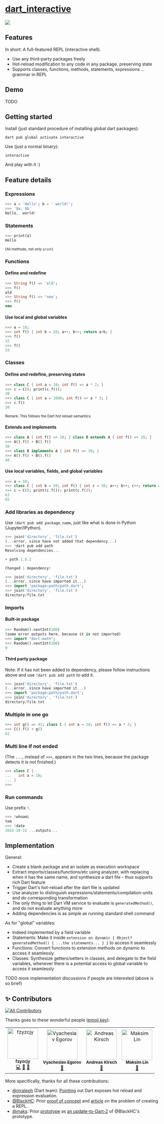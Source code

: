 # [dart_interactive](https://github.com/fzyzcjy/dart_interactive)

![](https://raw.githubusercontent.com/fzyzcjy/dart_interactive/master/doc/logo.svg)

## Features

In short: A full-featured REPL (interactive shell).

* Use any third-party packages freely
* Hot-reload modification to any code in any package, preserving state
* Supports classes, functions, methods, statements, expressions ... grammar in REPL

## Demo

TODO

## Getting started

Install (just standard procedure of installing global dart packages):

```
dart pub global activate interactive
```

Use (just a normal binary):

```
interactive
```

And play with it :)

## Feature details

### Expressions

```dart
>>> a = 'Hello'; b = ' world!'; 
>>> '$a, $b'                   
Hello,  world!
```

### Statements

```dart
>>> print(a)
Hello
```

<small>(All methods, not only `print`)</small>

### Functions

#### Define and redefine

```dart
>>> String f() => 'old';
>>> f()
old
>>> String f() => 'new';
>>> f()
new
```

#### Use local and global variables

```dart
>>> a = 10;
>>> int f() { int b = 20; a++; b++; return a+b; }
>>> f() 
32
>>> f()
33
```

### Classes

#### Define and redefine, preserving states

```dart
>>> class C { int a = 10; int f() => a * 2; }
>>> c = C(); print(c.f());
20
>>> class C { int a = 1000; int f() => a * 3; }
>>> c.f()
30
```

<small>Remark: This follows the Dart hot reload semantics.</small>

#### Extends and implements

```dart
>>> class A { int f() => 10; } class B extends A { int f() => 20; }
>>> A().f() + B().f()
30
>>> class B implements A { int f() => 30; }
>>> A().f() + B().f()
40
```

#### Use local variables, fields, and global variables

```dart
>>> a = 10;
>>> class C { int b = 20; int f() { int c = 30; a++; b++; c++; return a+b+c; } }
>>> c = C(); print(c.f()); print(c.f());
63
65
```

### Add libraries as dependency

Use `!dart pub add package_name`, just like what is done in Python (Jupyter/IPython).

```dart
>>> join('directory', 'file.txt')
(...error, since have not added that dependency...)
>>> !dart pub add path
Resolving dependencies...

+ path 1.8.2

Changed 1 dependency!

>>> join('directory', 'file.txt')
(...error, since have imported it...)
>>> import 'package:path/path.dart';
>>> join('directory', 'file.txt')   
directory/file.txt
```

### Imports

#### Built-in package

```dart
>>> Random().nextInt(100)
(some error outputs here, because it is not imported)
>>> import "dart:math";
>>> Random().nextInt(100)
9
```

#### Third party package

Note: If it has not been added to dependency, please follow instructions above and use `!dart pub add path` to add it.

```dart
>>> join('directory', 'file.txt')
(...error, since have imported it...)
>>> import 'package:path/path.dart';
>>> join('directory', 'file.txt')   
directory/file.txt
```

### Multiple in one go

```dart
>>> int g() => 42; class C { int a = 10; int f() => a * 2; }
>>> C().f() + g()
62
```

### Multi line if not ended

(The `...`, instead of `>>>`, appears in the two lines, because the package detects it is not finished.)

```dart
>>> class C {
...   int a = 10;
... }
>>> 
```

### Run commands

Use prefix `!`.

```dart
>>> !whoami
tom
>>> !date
2022-10-22 ...outputs...
```

## Implementation

General:

* Create a blank package and an isolate as execution workspace
* Extract imports/classes/functions/etc using analyzer, with replacing when it has the same name, and synthesize a dart file - thus supports rich Dart feature
* Trigger Dart's hot-reload after the dart file is updated
* Use analyzer to distinguish expressions/statements/compilation-units and do corresponding transformation
* The only thing to let Dart VM service to evaluate is `generatedMethod()`, and do not evaluate anything more
* Adding dependencies is as simple as running standard shell command

As for "global" variables:

* Indeed implemented by a field variable
* Statements: Make it inside `extension on dynamic { Object? generatedMethod() { ...the statements... } }` to access it seamlessly
* Functions: Convert functions to extension methods on dynamic to access it seamlessly
* Classes: Synthesize getters/setters in classes, and delegate to the field variables, whenever there is a potential access to global variable to access it seamlessly

TODO more implementation discussions if people are interested (above is so brief)

## ✨ Contributors

<!-- ALL-CONTRIBUTORS-BADGE:START - Do not remove or modify this section -->
[![All Contributors](https://img.shields.io/badge/all_contributors-4-orange.svg?style=flat-square)](#contributors-)
<!-- ALL-CONTRIBUTORS-BADGE:END -->

Thanks goes to these wonderful people ([emoji key](https://allcontributors.org/docs/en/emoji-key)):

<!-- ALL-CONTRIBUTORS-LIST:START - Do not remove or modify this section -->
<!-- prettier-ignore-start -->
<!-- markdownlint-disable -->
<table>
  <tbody>
    <tr>
      <td align="center"><a href="https://github.com/fzyzcjy"><img src="https://avatars.githubusercontent.com/u/5236035?v=4?s=100" width="100px;" alt="fzyzcjy"/><br /><sub><b>fzyzcjy</b></sub></a><br /><a href="https://github.com/fzyzcjy/dart_interactive/commits?author=fzyzcjy" title="Code">💻</a> <a href="https://github.com/fzyzcjy/dart_interactive/commits?author=fzyzcjy" title="Documentation">📖</a> <a href="#ideas-fzyzcjy" title="Ideas, Planning, & Feedback">🤔</a></td>
      <td align="center"><a href="http://mrale.ph"><img src="https://avatars.githubusercontent.com/u/131846?v=4?s=100" width="100px;" alt="Vyacheslav Egorov"/><br /><sub><b>Vyacheslav Egorov</b></sub></a><br /><a href="#ideas-mraleph" title="Ideas, Planning, & Feedback">🤔</a></td>
      <td align="center"><a href="http://blackhc.net"><img src="https://avatars.githubusercontent.com/u/729312?v=4?s=100" width="100px;" alt="Andreas Kirsch"/><br /><sub><b>Andreas Kirsch</b></sub></a><br /><a href="#ideas-BlackHC" title="Ideas, Planning, & Feedback">🤔</a></td>
      <td align="center"><a href="http://manichord.com/blog"><img src="https://avatars.githubusercontent.com/u/71999?v=4?s=100" width="100px;" alt="Maksim Lin"/><br /><sub><b>Maksim Lin</b></sub></a><br /><a href="#ideas-maks" title="Ideas, Planning, & Feedback">🤔</a></td>
    </tr>
  </tbody>
</table>

<!-- markdownlint-restore -->
<!-- prettier-ignore-end -->

<!-- ALL-CONTRIBUTORS-LIST:END -->

More specifically, thanks for all these contributions:

* [@mraleph](https://github.com/mraleph) (Dart team): [Pointing](https://github.com/dart-lang/sdk/issues/39965#issuecomment-854854283) out Dart exposes hot reload and expression evaluation.
* [@BlackHC](https://github.com/BlackHC): Prior [proof of concept](https://github.com/BlackHC/dart_repl) and [article](https://medium.com/dartlang/evolving-dart-repl-poc-233440a35e1f) on the problem of creating a REPL.
* [@maks](https://github.com/maks): Prior [prototype](https://github.com/maks/dart_repl) as [an update-to-Dart-2](https://github.com/dart-lang/sdk/issues/39965#issuecomment-1287953021) of @BlackHC's prototype.

